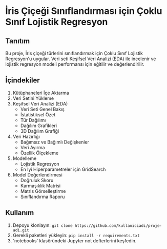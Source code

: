 # İris Çiçeği Sınıflandırması için Çoklu Sınıf Lojistik Regresyon

## Tanıtım

Bu proje, İris çiçeği türlerini sınıflandırmak için Çoklu Sınıf Lojistik Regresyon'u uygular. Veri seti Keşifsel Veri Analizi (EDA) ile incelenir ve lojistik regresyon modeli performansı için eğitilir ve değerlendirilir.

## İçindekiler
1. Kütüphaneleri İçe Aktarma
2. Veri Setini Yükleme
3. Keşifsel Veri Analizi (EDA)
   - Veri Seti Genel Bakış
   - İstatistiksel Özet
   - Tür Dağılımı
   - Dağılım Grafikleri
   - 3D Dağılım Grafiği
4. Veri Hazırlığı
   - Bağımsız ve Bağımlı Değişkenler
   - Veri Ayırma
   - Özellik Ölçekleme
5. Modelleme
   - Lojistik Regresyon
   - En İyi Hiperparametreler için GridSearch
6. Model Değerlendirmesi
   - Doğruluk Skoru
   - Karmaşıklık Matrisi
   - Matris Görselleştirme
   - Sınıflandırma Raporu

## Kullanım
1. Depoyu klonlayın: `git clone https://github.com/kullaniciadi/proje-adi.git`
2. Gerekli paketleri yükleyin: `pip install -r requirements.txt`
3. 'notebooks' klasöründeki Jupyter not defterlerini keşfedin.
